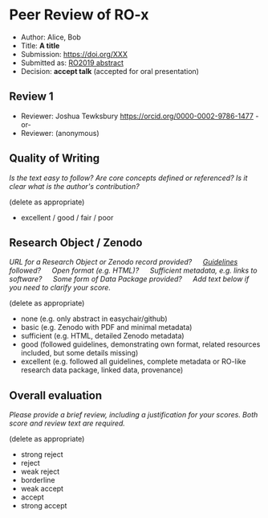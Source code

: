 # Peer Review of RO-x

* Author: Alice, Bob
* Title: **A title**
* Submission: <https://doi.org/XXX>
* Submitted as: [RO2019 abstract](https://researchobject.github.io/ro2019/cfp)
* Decision:	**accept talk** (accepted for oral presentation)


## Review 1

* Reviewer: Joshua Tewksbury <https://orcid.org/0000-0002-9786-1477>
-or-
* Reviewer: (anonymous)


## Quality of Writing
_Is the text easy to follow? Are core concepts defined or referenced? 
Is it clear what is the author's contribution?_

(delete as appropriate)
* excellent / good / fair / poor

## Research Object / Zenodo

_URL for a Research Object or Zenodo record provided?
   [Guidelines](http://researchobject.org/ro2019/submitting) followed?
   Open format (e.g. HTML)?
   Sufficient metadata, e.g. links to software?
   Some form of Data Package provided?
   Add text below if you need to clarify your score._

(delete as appropriate)
* none (e.g. only abstract in easychair/github)
* basic (e.g. Zenodo with PDF and minimal metadata)
* sufficient (e.g. HTML, detailed Zenodo metadata)
* good (followed guidelines, demonstrating own format, related resources included, but some details missing)
* excellent (e.g. followed all guidelines, complete metadata or RO-like research data package, linked data, provenance)

## Overall evaluation
_Please provide a brief review, including a justification for your scores. 
Both score and  review text are required._

(delete as appropriate)
* strong reject
* reject
* weak reject
* borderline 
* weak accept
* accept
* strong accept
